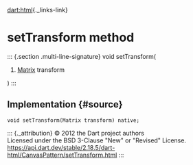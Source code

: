[dart:html](../../dart-html/dart-html-library){._links-link}

setTransform method
===================

::: {.section .multi-line-signature}
void setTransform(

1.  [Matrix](../../dart-svg/matrix-class) transform

)
:::

Implementation {#source}
--------------

``` {.language-dart data-language="dart"}
void setTransform(Matrix transform) native;
```

::: {._attribution}
© 2012 the Dart project authors\
Licensed under the BSD 3-Clause \"New\" or \"Revised\" License.\
<https://api.dart.dev/stable/2.18.5/dart-html/CanvasPattern/setTransform.html>
:::
